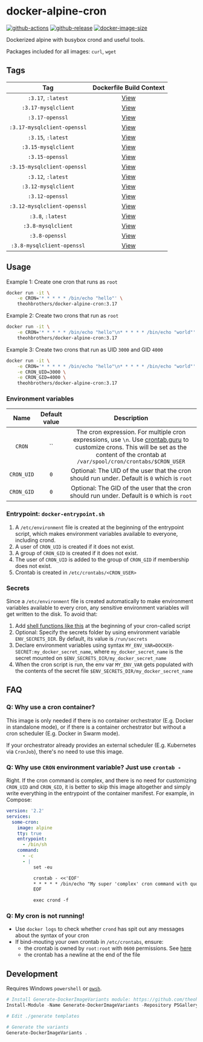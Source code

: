 # docker-alpine-cron

[![github-actions](https://github.com/theohbrothers/docker-alpine-cron/workflows/ci-master-pr/badge.svg)](https://github.com/theohbrothers/docker-alpine-cron/actions)
[![github-release](https://img.shields.io/github/v/release/theohbrothers/docker-alpine-cron?style=flat-square)](https://github.com/theohbrothers/docker-alpine-cron/releases/)
[![docker-image-size](https://img.shields.io/docker/image-size/theohbrothers/docker-alpine-cron/latest)](https://hub.docker.com/r/theohbrothers/docker-alpine-cron)

Dockerized alpine with busybox crond and useful tools.

Packages included for all images: `curl`, `wget`

## Tags

| Tag | Dockerfile Build Context |
|:-------:|:---------:|
| `:3.17`, `:latest` | [View](variants/3.17) |
| `:3.17-mysqlclient` | [View](variants/3.17-mysqlclient) |
| `:3.17-openssl` | [View](variants/3.17-openssl) |
| `:3.17-mysqlclient-openssl` | [View](variants/3.17-mysqlclient-openssl) |
| `:3.15`, `:latest` | [View](variants/3.15) |
| `:3.15-mysqlclient` | [View](variants/3.15-mysqlclient) |
| `:3.15-openssl` | [View](variants/3.15-openssl) |
| `:3.15-mysqlclient-openssl` | [View](variants/3.15-mysqlclient-openssl) |
| `:3.12`, `:latest` | [View](variants/3.12) |
| `:3.12-mysqlclient` | [View](variants/3.12-mysqlclient) |
| `:3.12-openssl` | [View](variants/3.12-openssl) |
| `:3.12-mysqlclient-openssl` | [View](variants/3.12-mysqlclient-openssl) |
| `:3.8`, `:latest` | [View](variants/3.8) |
| `:3.8-mysqlclient` | [View](variants/3.8-mysqlclient) |
| `:3.8-openssl` | [View](variants/3.8-openssl) |
| `:3.8-mysqlclient-openssl` | [View](variants/3.8-mysqlclient-openssl) |

## Usage

Example 1: Create one cron that runs as `root`

```sh
docker run -it \
    -e CRON='* * * * * /bin/echo "hello"' \
    theohbrothers/docker-alpine-cron:3.17
```

Example 2: Create two crons that run as `root`

```sh
docker run -it \
    -e CRON='* * * * * /bin/echo "hello"\n* * * * * /bin/echo "world"' \
    theohbrothers/docker-alpine-cron:3.17
```

Example 3: Create two crons that run as UID `3000` and GID `4000`

```sh
docker run -it \
    -e CRON='* * * * * /bin/echo "hello"\n* * * * * /bin/echo "world"' \
    -e CRON_UID=3000 \
    -e CRON_GID=4000 \
    theohbrothers/docker-alpine-cron:3.17
```

### Environment variables

| Name | Default value | Description
|:-------:|:---------------:|:---------:|
| `CRON` | `` | The cron expression. For multiple cron expressions, use `\n`. Use [crontab.guru](https://crontab.guru/) to customize crons. This will be set as the content of the crontab at `/var/spool/cron/crontabs/$CRON_USER`
| `CRON_UID` | `0` | Optional: The UID of the user that the cron should run under. Default is `0` which is `root`
| `CRON_GID` | `0` | Optional: The GID of the user that the cron should run under. Default is `0` which is `root`

### Entrypoint: `docker-entrypoint.sh`

1. A `/etc/environment` file is created at the beginning of the entrypoint script, which makes environment variables available to everyone, including crond.
1. A user of `CRON_UID` is created if it does not exist.
1. A group of `CRON_GID` is created if it does not exist.
1. The user of `CRON_UID` is added to the group of `CRON_GID` if membership does not exist.
1. Crontab is created in `/etc/crontabs/<CRON_USER>`

### Secrets

Since a `/etc/environment` file is created automatically to make environment variables available to every cron, any sensitive environment variables will get written to the disk. To avoid that:

1. Add [shell functions like this](https://github.com/startersclan/docker-hlstatsxce-daemon/blob/v1.6.19/variants/alpine/cron/docker-entrypoint.sh#L7-L58) at the beginning of your cron-called script
1. Optional: Specify the secrets folder by using environment variable `ENV_SECRETS_DIR`. By default, its value is `/run/secrets`
1. Declare environment variables using syntax `MY_ENV_VAR=DOCKER-SECRET:my_docker_secret_name`, where `my_docker_secret_name` is the secret mounted on `$ENV_SECRETS_DIR/my_docker_secret_name`
1. When the cron script is run, the env var `MY_ENV_VAR` gets populated with the contents of the secret file `$ENV_SECRETS_DIR/my_docker_secret_name`

## FAQ

### Q: Why use a cron container?

This image is only needed if there is no container orchestrator (E.g. Docker in standalone mode), or if there is a container orchestrator but without a cron scheduler (E.g. Docker in Swarm mode).

If your orchestrator already provides an external scheduler (E.g. Kubernetes via `CronJob`), there's no need to use this image.

### Q: Why use `CRON` environment variable? Just use `crontab -`

Right. If the cron command is complex, and there is no need for customizing `CRON_UID` and `CRON_GID`, it is better to skip this image altogether and simply write everything in the entrypoint of the container manifest. For example, in Compose:

```yaml
version: '2.2'
services:
  some-cron:
    image: alpine
    tty: true
    entrypoint:
      - /bin/sh
    command:
      - -c
      - |
          set -eu

          crontab - <<'EOF'
          * * * * * /bin/echo "My super 'complex' cron command with quotes is better written in shell"
          EOF

          exec crond -f
```

### Q: My cron is not running!

- Use `docker logs` to check whether `crond` has spit out any messages about the syntax of your cron
- If bind-mouting your own crontab in `/etc/crontabs`, ensure:
  - the crontab is owned by `root:root` with `0600` permissions. See [here](https://unix.stackexchange.com/questions/642827/how-to-run-a-cronjob-as-a-non-root-user-in-a-docker-container-for-alpine-linux)
  - the crontab has a newline at the end of the file

## Development

Requires Windows `powershell` or [`pwsh`](https://github.com/PowerShell/PowerShell).

```powershell
# Install Generate-DockerImageVariants module: https://github.com/theohbrothers/Generate-DockerImageVariants
Install-Module -Name Generate-DockerImageVariants -Repository PSGallery -Scope CurrentUser -Force -Verbose

# Edit ./generate templates

# Generate the variants
Generate-DockerImageVariants .
```